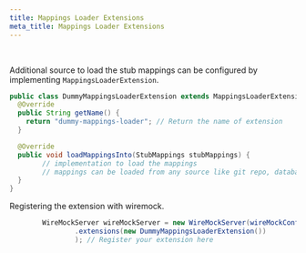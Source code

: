```yaml
---
title: Mappings Loader Extensions
meta_title: Mappings Loader Extensions
---
```


<br>

Additional source to load the stub mappings can be configured by implementing `MappingsLoaderExtension`.

```java
public class DummyMappingsLoaderExtension extends MappingsLoaderExtension {
  @Override
  public String getName() {
    return "dummy-mappings-loader"; // Return the name of extension
  }

  @Override
  public void loadMappingsInto(StubMappings stubMappings) {
        // implementation to load the mappings
        // mappings can be loaded from any source like git repo, database, file storage, stc
  }
}
```

Registering the extension with wiremock.

```java
        WireMockServer wireMockServer = new WireMockServer(wireMockConfig()
                .extensions(new DummyMappingsLoaderExtension())
                ); // Register your extension here
```